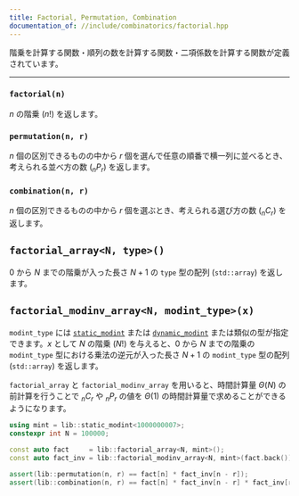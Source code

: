 ```yaml
---
title: Factorial, Permutation, Combination
documentation_of: //include/combinatorics/factorial.hpp
---
```


階乗を計算する関数・順列の数を計算する関数・二項係数を計算する関数が定義されています。

---

### `factorial(n)`

$n$ の階乗 ($n!$) を返します。

### `permutation(n, r)`

$n$ 個の区別できるものの中から $r$ 個を選んで任意の順番で横一列に並べるとき、考えられる並べ方の数 (${}_nP_r$) を返します。

### `combination(n, r)`

$n$ 個の区別できるものの中から $r$ 個を選ぶとき、考えられる選び方の数 (${}_nC_r$) を返します。

## `factorial_array<N, type>()`

$0$ から $N$ までの階乗が入った長さ $N + 1$ の `type` 型の配列 (`std::array`) を返します。

## `factorial_modinv_array<N, modint_type>(x)`

`modint_type` には [`static_modint`](https://naskya.github.io/cp-library/include/algebra/static_modint.hpp) または [`dynamic_modint`](https://naskya.github.io/cp-library/include/algebra/dynamic_modint.hpp) または類似の型が指定できます。$x$ として $N$ の階乗 ($N!$) を与えると、$0$ から $N$ までの階乗の `modint_type` 型における乗法の逆元が入った長さ $N + 1$ の `modint_type` 型の配列 (`std::array`) を返します。

`factorial_array` と `factorial_modinv_array` を用いると、時間計算量 $\Theta(N)$ の前計算を行うことで ${}_nC_r$ や ${}_nP_r$ の値を $\Theta(1)$ の時間計算量で求めることができるようになります。

```cpp
using mint = lib::static_modint<1000000007>;
constexpr int N = 100000;

const auto fact     = lib::factorial_array<N, mint>();
const auto fact_inv = lib::factorial_modinv_array<N, mint>(fact.back());

assert(lib::permutation(n, r) == fact[n] * fact_inv[n - r]);
assert(lib::combination(n, r) == fact[n] * fact_inv[n - r] * fact_inv[r]);
```
